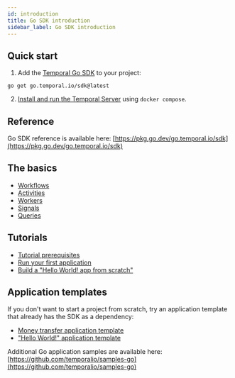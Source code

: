 ```yaml
---
id: introduction
title: Go SDK introduction
sidebar_label: Go SDK introduction
---
```


## Quick start

1. Add the [Temporal Go SDK](https://github.com/temporalio/sdk-go) to your project:

```
go get go.temporal.io/sdk@latest
```

2. [Install and run the Temporal Server](/docs/server/quick-install) using `docker compose`.

## Reference

Go SDK reference is available here: [https://pkg.go.dev/go.temporal.io/sdk](https://pkg.go.dev/go.temporal.io/sdk)

## The basics

- [Workflows](/docs/go/workflows)
- [Activities](/docs/go/activities)
- [Workers](/docs/go/workers)
- [Signals](/docs/go/signals)
- [Queries](/docs/go/queries)

## Tutorials

- [Tutorial prerequisites](/docs/go/tutorial-prerequisites)
- [Run your first application](/docs/go/run-your-first-app-tutorial)
- [Build a "Hello World! app from scratch"](/docs/go/hello-world-tutorial)

## Application templates

If you don't want to start a project from scratch, try an application template that already has the SDK as a dependency:

- [Money transfer application template](https://github.com/temporalio/money-transfer-project-template-go)
- ["Hello World!" application template](https://github.com/temporalio/hello-world-project-template-go)

Additional Go application samples are available here: [https://github.com/temporalio/samples-go](https://github.com/temporalio/samples-go)
